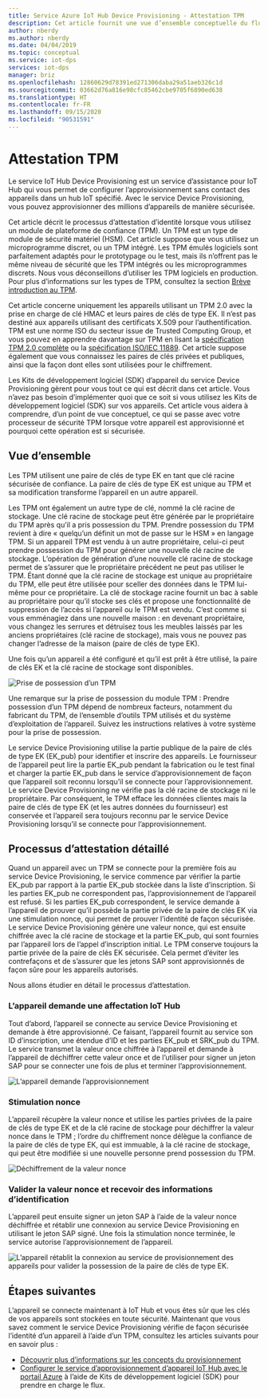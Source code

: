 ```yaml
---
title: Service Azure IoT Hub Device Provisioning - Attestation TPM
description: Cet article fournit une vue d’ensemble conceptuelle du flux de l’attestation TPM utilisant le service IoT Device Provisioning (DPS).
author: nberdy
ms.author: nberdy
ms.date: 04/04/2019
ms.topic: conceptual
ms.service: iot-dps
services: iot-dps
manager: briz
ms.openlocfilehash: 12860629d78391ed271306daba29a51aeb326c1d
ms.sourcegitcommit: 03662d76a816e98cfc85462cbe9705f6890ed638
ms.translationtype: HT
ms.contentlocale: fr-FR
ms.lasthandoff: 09/15/2020
ms.locfileid: "90531591"
---
```

# <a name="tpm-attestation"></a>Attestation TPM

Le service IoT Hub Device Provisioning est un service d’assistance pour IoT Hub qui vous permet de configurer l’approvisionnement sans contact des appareils dans un hub IoT spécifié. Avec le service Device Provisioning, vous pouvez approvisionner des millions d’appareils de manière sécurisée.

Cet article décrit le processus d’attestation d’identité lorsque vous utilisez un module de plateforme de confiance (TPM). Un TPM est un type de module de sécurité matériel (HSM). Cet article suppose que vous utilisez un microprogramme discret, ou un TPM intégré. Les TPM émulés logiciels sont parfaitement adaptés pour le prototypage ou le test, mais ils n’offrent pas le même niveau de sécurité que les TPM intégrés ou les microprogrammes discrets. Nous vous déconseillons d’utiliser les TPM logiciels en production. Pour plus d’informations sur les types de TPM, consultez la section [Brève introduction au TPM](https://trustedcomputinggroup.org/wp-content/uploads/TPM-2.0-A-Brief-Introduction.pdf).

Cet article concerne uniquement les appareils utilisant un TPM 2.0 avec la prise en charge de clé HMAC et leurs paires de clés de type EK. Il n’est pas destiné aux appareils utilisant des certificats X.509 pour l’authentification. TPM est une norme ISO du secteur issue de Trusted Computing Group, et vous pouvez en apprendre davantage sur TPM en lisant la [spécification TPM 2.0 complète](https://trustedcomputinggroup.org/tpm-library-specification/) ou la [spécification ISO/IEC 11889](https://www.iso.org/standard/66510.html). Cet article suppose également que vous connaissez les paires de clés privées et publiques, ainsi que la façon dont elles sont utilisées pour le chiffrement.

Les Kits de développement logiciel (SDK) d’appareil du service Device Provisioning gèrent pour vous tout ce qui est décrit dans cet article. Vous n’avez pas besoin d’implémenter quoi que ce soit si vous utilisez les Kits de développement logiciel (SDK) sur vos appareils. Cet article vous aidera à comprendre, d’un point de vue conceptuel, ce qui se passe avec votre processeur de sécurité TPM lorsque votre appareil est approvisionné et pourquoi cette opération est si sécurisée.

## <a name="overview"></a>Vue d’ensemble

Les TPM utilisent une paire de clés de type EK en tant que clé racine sécurisée de confiance. La paire de clés de type EK est unique au TPM et sa modification transforme l’appareil en un autre appareil.

Les TPM ont également un autre type de clé, nommé la clé racine de stockage. Une clé racine de stockage peut être générée par le propriétaire du TPM après qu’il a pris possession du TPM. Prendre possession du TPM revient à dire « quelqu’un définit un mot de passe sur le HSM » en langage TPM. Si un appareil TPM est vendu à un autre propriétaire, celui-ci peut prendre possession du TPM pour générer une nouvelle clé racine de stockage. L’opération de génération d’une nouvelle clé racine de stockage permet de s’assurer que le propriétaire précédent ne peut pas utiliser le TPM. Étant donné que la clé racine de stockage est unique au propriétaire du TPM, elle peut être utilisée pour sceller des données dans le TPM lui-même pour ce propriétaire. La clé de stockage racine fournit un bac à sable au propriétaire pour qu’il stocke ses clés et propose une fonctionnalité de suppression de l’accès si l’appareil ou le TPM est vendu. C’est comme si vous emménagiez dans une nouvelle maison : en devenant propriétaire, vous changez les serrures et détruisez tous les meubles laissés par les anciens propriétaires (clé racine de stockage), mais vous ne pouvez pas changer l’adresse de la maison (paire de clés de type EK).

Une fois qu’un appareil a été configuré et qu’il est prêt à être utilisé, la paire de clés EK et la clé racine de stockage sont disponibles.

![Prise de possession d’un TPM](./media/concepts-tpm-attestation/tpm-ownership.png)

Une remarque sur la prise de possession du module TPM : Prendre possession d’un TPM dépend de nombreux facteurs, notamment du fabricant du TPM, de l’ensemble d’outils TPM utilisés et du système d’exploitation de l’appareil. Suivez les instructions relatives à votre système pour la prise de possession.

Le service Device Provisioning utilise la partie publique de la paire de clés de type EK (EK_pub) pour identifier et inscrire des appareils. Le fournisseur de l’appareil peut lire la partie EK_pub pendant la fabrication ou le test final et charger la partie EK_pub dans le service d’approvisionnement de façon que l’appareil soit reconnu lorsqu’il se connecte pour l’approvisionnement. Le service Device Provisioning ne vérifie pas la clé racine de stockage ni le propriétaire. Par conséquent, le TPM efface les données clientes mais la paire de clés de type EK (et les autres données du fournisseur) est conservée et l’appareil sera toujours reconnu par le service Device Provisioning lorsqu’il se connecte pour l’approvisionnement.

## <a name="detailed-attestation-process"></a>Processus d’attestation détaillé

Quand un appareil avec un TPM se connecte pour la première fois au service Device Provisioning, le service commence par vérifier la partie EK_pub par rapport à la partie EK_pub stockée dans la liste d’inscription. Si les parties EK_pub ne correspondent pas, l’approvisionnement de l’appareil est refusé. Si les parties EK_pub correspondent, le service demande à l’appareil de prouver qu’il possède la partie privée de la paire de clés EK via une stimulation nonce, qui permet de prouver l’identité de façon sécurisée. Le service Device Provisioning génère une valeur nonce, qui est ensuite chiffrée avec la clé racine de stockage et la partie EK_pub, qui sont fournies par l’appareil lors de l’appel d’inscription initial. Le TPM conserve toujours la partie privée de la paire de clés EK sécurisée. Cela permet d’éviter les contrefaçons et de s’assurer que les jetons SAP sont approvisionnés de façon sûre pour les appareils autorisés.

Nous allons étudier en détail le processus d’attestation.

### <a name="device-requests-an-iot-hub-assignment"></a>L’appareil demande une affectation IoT Hub

Tout d’abord, l’appareil se connecte au service Device Provisioning et demande à être approvisionné. Ce faisant, l’appareil fournit au service son ID d’inscription, une étendue d’ID et les parties EK_pub et SRK_pub du TPM. Le service transmet la valeur once chiffrée à l’appareil et demande à l’appareil de déchiffrer cette valeur once et de l’utiliser pour signer un jeton SAP pour se connecter une fois de plus et terminer l’approvisionnement.

![L’appareil demande l’approvisionnement](./media/concepts-tpm-attestation/step-one-request-provisioning.png)

### <a name="nonce-challenge"></a>Stimulation nonce

L’appareil récupère la valeur nonce et utilise les parties privées de la paire de clés de type EK et de la clé racine de stockage pour déchiffrer la valeur nonce dans le TPM ; l’ordre du chiffrement nonce délègue la confiance de la paire de clés de type EK, qui est immuable, à la clé racine de stockage, qui peut être modifiée si une nouvelle personne prend possession du TPM.

![Déchiffrement de la valeur nonce](./media/concepts-tpm-attestation/step-two-nonce.png)

### <a name="validate-the-nonce-and-receive-credentials"></a>Valider la valeur nonce et recevoir des informations d’identification

L’appareil peut ensuite signer un jeton SAP à l’aide de la valeur nonce déchiffrée et rétablir une connexion au service Device Provisioning en utilisant le jeton SAP signé. Une fois la stimulation nonce terminée, le service autorise l’approvisionnement de l’appareil.

![L’appareil rétablit la connexion au service de provisionnement des appareils pour valider la possession de la paire de clés de type EK.](./media/concepts-tpm-attestation/step-three-validation.png)

## <a name="next-steps"></a>Étapes suivantes

L’appareil se connecte maintenant à IoT Hub et vous êtes sûr que les clés de vos appareils sont stockées en toute sécurité. Maintenant que vous savez comment le service Device Provisioning vérifie de façon sécurisée l’identité d’un appareil à l’aide d’un TPM, consultez les articles suivants pour en savoir plus :

* [Découvrir plus d’informations sur les concepts du provisionnement](about-iot-dps.md#provisioning-process)
* [Configurer le service d’approvisionnement d’appareil IoT Hub avec le portail Azure](./quick-setup-auto-provision.md) à l’aide de Kits de développement logiciel (SDK) pour prendre en charge le flux.
